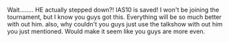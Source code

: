 Wait........ HE actually stepped down?! IAS10 is saved! I won't be joining the tournament, but I know you guys got this. Everything will be so much better with out him. also, why couldn't you guys just use the talkshow with out him you just mentioned. Would make it seem like you guys are more even.